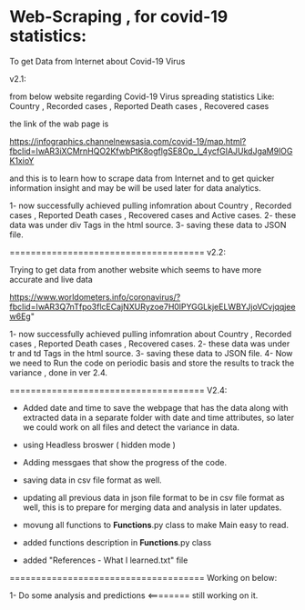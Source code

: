 # Web-Scraping , for covid-19 statistics:

To get Data from Internet about Covid-19 Virus

v2.1:

from below website regarding Covid-19 Virus spreading statistics
Like:
Country , Recorded cases , Reported Death cases , Recovered cases

the link of the wab page is 

https://infographics.channelnewsasia.com/covid-19/map.html?fbclid=IwAR3iXCMrnHQO2KfwbPtK8ogflgSE8Op_l_4ycfGIAJUkdJgaM9lOGK1xioY

and this is to learn how to scrape data from Internet and to get quicker information insight and may be will be used later for 
data analytics.

1- now successfully achieved pulling infomration about Country , Recorded cases , Reported Death cases , Recovered cases and Active cases.
2- these data was under div Tags in the html source.
3- saving these data to JSON file.

=====================================
v2.2:

Trying to get data from another website which seems to have more accurate and live data

https://www.worldometers.info/coronavirus/?fbclid=IwAR3Q7nTfpo3flcECajNXURyzoe7H0lPYGGLkjeELWBYJjoVCvjqqjeew6Eg"

1- now successfully achieved pulling infomration about Country , Recorded cases , Reported Death cases , Recovered cases.
2- these data was under tr and td Tags in the html source.
3- saving these data to JSON file.
4- Now we need to Run the code on periodic basis and store the results to track the variance , done in ver 2.4.

=====================================
V2.4:

- Added date and time to save the webpage that has the data along with extracted data in a separate folder with date and time attributes, so later we could work on all files and detect the variance in data.
- using Headless broswer ( hidden mode )
- Adding messgaes that show the progress of the code.
- saving data in csv file format as well.
- updating all previous data in json file format to be in csv file format as well, this is to prepare for merging data and analysis in later updates.
- movung all functions to __Functions__.py class to make Main easy to read.
- added functions description in __Functions__.py class

- added "References - What I learned.txt" file

=====================================
Working on below:

1- Do some analysis and predictions <======== still working on it.
